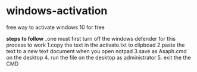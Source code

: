 # windows-activation
free way to activate windows 10 for free

**steps to follow**
_one must first turn off the windows defender for this process to work
1.copy the text in the activate.txt to clipboad
2.paste the text to a new text document when you open notpad
3.save as Asaph.cmd on the desktop
4. run the file on the desktop as administrator
5. exit the the CMD
